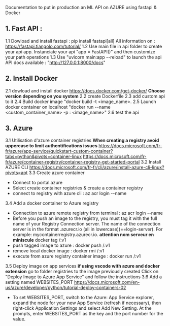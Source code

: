 Documentation to put in production an ML API on AZURE using fastapi & Docker


## 1. Fast API : 
1.1 Dowload and install fastapi : pip install fastapi[all]
All information on : https://fastapi.tiangolo.com/tutorial/
1.2 Use main file in api folder to create your api app. 
Instanciate your api "app = FastAPI()" and then customize your path operations
1.3 Use "uvicorn main:app --reload" to launch the api
API docs available : "http://127.0.0.1:8000/docs"


## 2. Install Docker

2.1 dowload and install docker https://docs.docker.com/get-docker/
__Choose version depending on you system__
2.2 create Dockerfile 
2.3 add custom api to it 
2.4 Build docker image 
"docker build -t  <image_name>.
2.5 Launch docker container on localhost
"docker run --name <custom_container_name> -p <Hostport>:<Containerport> <image_name>"
2.6 test the api

## 3. Azure
3.1 Utilisation d'azure container registries 
 **When creating a registry avoid uppercase to limit authentifications issues**
https://docs.microsoft.com/fr-fr/azure/app-service/quickstart-custom-container?tabs=python&pivots=container-linux
https://docs.microsoft.com/fr-fr/azure/container-registry/container-registry-get-started-portal
3.2 Install  AZURE CLI
https://docs.microsoft.com/fr-fr/cli/azure/install-azure-cli-linux?pivots=apt
3.3 Create azure container
 * Connect to portal.azure
 * Select create container registries & create a container registry
 * connect to registry with azure cli : az acr login --name <registry-name>

 3.4 Add a docker container to Azure registry
 * Connection to azure remote registry from terminal : 
 az acr login --name <registry-name>
 * Before you push an image to the registry, you must tag it with the full name of your Registry Connection server. The name of the connection server is in the format <registry-name> .azurecr.io (all in lowercase)(==login-server). For example: mycontainerregistry.azurecr.io.
 **attention nom serveur en miniscule**
 docker tag <dockerimagename> <login-server>/<nomimagesurazure>:v1
 * push tagged image to azure  : 
docker push <login-server>/<nomimagesurazure>:v1
* remove local docker image : 
docker rmi <login-server>/<nomimagesurazure>:v1
* execute from azure registry container image : 
docker run <login-server>/<nomimagesurazure>:v1

3.5 Deploy image on app services 
**if using vscode with azure and docker extension** go to folder registries to the image previously created
Click on "Deploy Image to Azure App Service" and follow the instructions
3.6  Add a setting named WEBSITES_PORT
https://docs.microsoft.com/en-us/azure/developer/python/tutorial-deploy-containers-02
* To set WEBSITES_PORT, switch to the Azure: App Service explorer, expand the node for your new App Service (refresh if necessary), then right-click Application Settings and select Add New Setting. At the prompts, enter WEBSITES_PORT as the key and the port number for the value.



